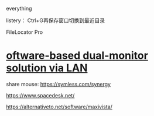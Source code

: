 everything

listery： Ctrl+G再保存窗口切换到最近目录

FileLocator Pro

# [oftware-based dual-monitor solution via LAN](https://superuser.com/questions/68431/software-based-dual-monitor-solution-via-lan)

share mouse: https://symless.com/synergy

https://www.spacedesk.net/

https://alternativeto.net/software/maxivista/

